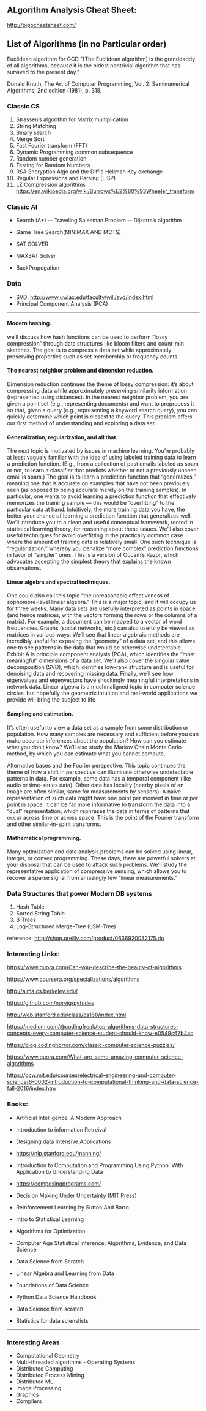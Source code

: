 ## ALgorithm Analysis Cheat Sheet: 

http://bigocheatsheet.com/



## List of Algorithms (in no Particular order)


Euclidean algorithm for GCD
   "[The Euclidean algorithm] is the granddaddy of all algorithms, because it is the oldest nontrivial algorithm that has survived to the present day."

Donald Knuth, The Art of Computer Programming, Vol. 2: Seminumerical Algorithms, 2nd edition (1981), p. 318.


### Classic CS

1. Strassen’s algorithm for Matrix multiplication
2. String Matching
3. Binary search
4. Merge Sort 
5. Fast Fourier transform (FFT)
6. Dynamic Programming
      common subsequence
7. Random number generation
8. Testing for Random Numbers
9. RSA Encryption Algo and the Diffie Hellman Key exchange
10. Regular Expressions and Parsing (LISP)
11. LZ Compression algorithms 
      https://en.wikipedia.org/wiki/Burrows%E2%80%93Wheeler_transform

### Classic AI

- Search (A*) 
   -- Traveling Salesman Problem
   -- Dijkstra’s algorithm 

- Game Tree Search(MINIMAX AND MCTS)
- SAT SOLVER
- MAXSAT Solver

- BackPropogation

### Data 

-  SVD: http://www.uwlax.edu/faculty/will/svd/index.html
- Principal Component Analysis (PCA)


--------------

#### Modern hashing. 

we’ll discuss how hash functions can be used to perform “lossy compression” through
data structures like bloom filters and count-min sketches. The goal is to compress a
data set while approximately preserving properties such as set membership or frequency
counts.

#### The nearest neighbor problem and dimension reduction. 

Dimension reduction continues the theme of lossy compression: it’s about compressing data while approximately
preserving similarity information (represented using distances). In the nearest neighbor problem, you are given a point set (e.g., representing documents) and want to preprocess it so that, given a query (e.g., representing a keyword search query), you can quickly determine which point is closest to the query. This problem offers our first
method of understanding and exploring a data set.

#### Generalization, regularization, and all that. 

The next topic is motivated by issues in
machine learning. You’re probably at least vaguely familiar with the idea of using
labeled training data to learn a prediction function. (E.g., from a collection of past
emails labeled as spam or not, to learn a classifier that predicts whether or not a
previously unseen email is spam.) The goal is to learn a prediction function that
“generalizes,” meaning one that is accurate on examples that have not been previously
seen (as opposed to being accurate merely on the training samples). In particular, one wants to avoid learning a prediction function that effectively memorizes the training
sample — this would be “overfitting” to the particular data at hand.
Intuitively, the more training data you have, the better your chance of learning a
prediction function that generalizes well. We’ll introduce you to a clean and useful
conceptual framework, rooted in statistical learning theory, for reasoning about these
issues. We’ll also cover useful techniques for avoid overfitting in the practically common
case where the amount of training data is relatively small. One such technique is
“regularization,” whereby you penalize “more complex” prediction functions in favor
of “simpler” ones. This is a version of Occam’s Razor, which advocates accepting the
simplest theory that explains the known observations.


#### Linear algebra and spectral techniques. 

One could also call this topic “the unreasonable effectiveness of
sophomore-level linear algebra.” This is a major topic, and it will
occupy us for three weeks. Many data sets are usefully interpreted as points in space
(and hence matrices, with the vectors forming the rows or the columns of a matrix).
For example, a document can be mapped to a vector of word frequencies. Graphs
(social networks, etc.) can also usefully be viewed as matrices in various ways. We’ll
see that linear algebraic methods are incredibly useful for exposing the “geometry”
of a data set, and this allows one to see patterns in the data that would be otherwise undetectable. 
Exhibit A is principle component analysis (PCA), which identifies
the “most meaningful” dimensions of a data set. We’ll also cover the singular value
decomposition (SVD), which identifies low-rank structure and is useful for denoising
data and recovering missing data. Finally, we’ll see how eigenvalues and eigenvectors
have shockingly meaningful interpretations in network data. Linear algebra is a muchmaligned topic in computer science circles, but hopefully the geometric intuition and
real-world applications we provide will bring the subject to life


#### Sampling and estimation. 

It’s often useful to view a data set as a sample from some
distribution or population. How many samples are necessary and sufficient before you
can make accurate inferences about the population? How can you estimate what you
don’t know? We’ll also study the Markov Chain Monte Carlo method, by which you
can estimate what you cannot compute.

Alternative bases and the Fourier perspective. This topic continues the theme of how
a shift in perspective can illuminate otherwise undetectable patterns in data. For
example, some data has a temporal component (like audio or time-series data). Other
data has locality (nearby pixels of an image are often similar, same for measurements
by sensors). A naive representation of such data might have one point per moment
in time or per point in space. It can be far more informative to transform the data
into a “dual” representation, which rephrases the data in terms of patterns that occur
across time or across space. This is the point of the Fourier transform and other
similar-in-spirit transforms.

#### Mathematical programming. 
Many optimization and data analysis problems can be solved using linear, 
integer, or convex programming. These days, there are powerful
solvers at your disposal that can be used to attack such problems. We’ll study the
representative application of compressive sensing, which allows you to recover a sparse
signal from amazingly few “linear measurements.”



### Data Structures that power Modern DB systems

1. Hash Table
2. Sorted String Table
3. B-Trees
4. Log-Structured Merge-Tree (LSM-Tree)

reference: http://shop.oreilly.com/product/0636920032175.do


### Interesting Links: 

https://www.quora.com/Can-you-describe-the-beauty-of-algorithms

https://www.coursera.org/specializations/algorithms

http://aima.cs.berkeley.edu/

https://github.com/norvig/pytudes

http://web.stanford.edu/class/cs168/index.html

https://medium.com/@codingfreak/top-algorithms-data-structures-concepts-every-computer-science-student-should-know-e0549c67b4ac

https://blog.codinghorror.com/classic-computer-science-puzzles/

https://www.quora.com/What-are-some-amazing-computer-science-algorithms

https://ocw.mit.edu/courses/electrical-engineering-and-computer-science/6-0002-introduction-to-computational-thinking-and-data-science-fall-2016/index.htm



### Books: 
   - Artificial Intelligence: A Modern Approach
   - Introduction to information Retreival 
   - Designing data Intensive Applications
   - https://nlp.stanford.edu/manning/
   - Introduction to Computation and Programming Using Python: With Application to Understanding Data
   - https://composingprograms.com/
   - Decision Making Under Uncertainty (MIT Press)
   - Reinforcement Learning by Sutton And Barto
   - Intro to Statistical Learning
   - Algorithms for Optimization
   - Computer Age Statistical Inference: Algorithms, Evidence, and Data Science 
   - Data Science from Scratch
   - Linear Algebra and Learning from Data
   - Foundations of Data Science
   
   - Python Data Science Handbook
   - Data Science from scratch
   - Statistics for data scienstists


-----------

### Interesting Areas

- Computational Geometry
- Multi-threaded algorithms - Operating Systems
- Distributed Computing
- Distributed Process Mining
- Distributed ML
- Image Processing
- Graphics 
- Compilers 

